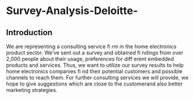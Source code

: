 # Survey-Analysis-Deloitte-

## Introduction

We are representing a consulting service fi rm in the home electronics product sector. We’ve sent out a survey and obtained fi ndings from over 2,000 people about their usage, preferences for diff erent embedded products and services. Thus, we want to utilize our survey results to help home electronics companies fi nd their potential customers and possible channels to reach them. For further consulting services we will provide, we hope to give suggestions which are close to the customerand also better marketing strategies.
